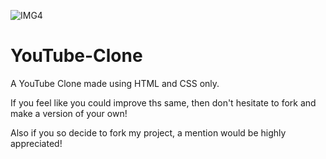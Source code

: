![IMG4](https://user-images.githubusercontent.com/84984325/125477714-6cd35a78-6396-4b0c-b934-df8ccffe6991.jpeg)
# YouTube-Clone
A YouTube Clone made using HTML and CSS only.

If you feel like you could improve ths same, then don't hesitate to fork and make a version of your own!

Also if you so decide to fork my project, a mention would be highly appreciated!
